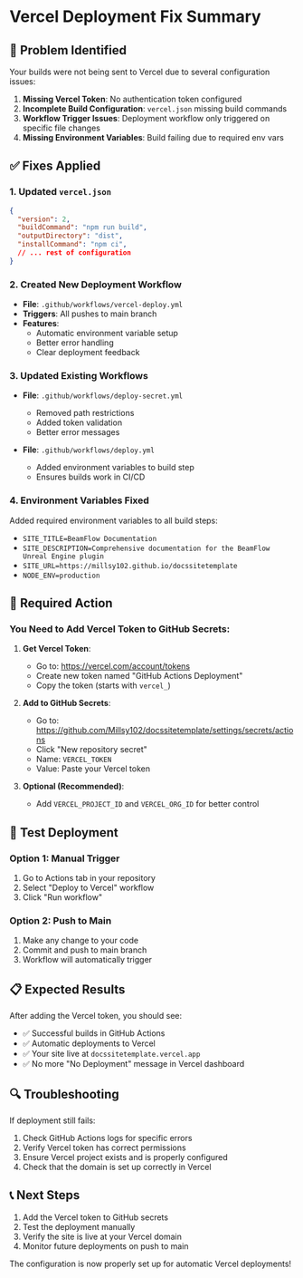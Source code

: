 # Vercel Deployment Fix Summary

## 🚨 Problem Identified
Your builds were not being sent to Vercel due to several configuration issues:

1. **Missing Vercel Token**: No authentication token configured
2. **Incomplete Build Configuration**: `vercel.json` missing build commands
3. **Workflow Trigger Issues**: Deployment workflow only triggered on specific file changes
4. **Missing Environment Variables**: Build failing due to required env vars

## ✅ Fixes Applied

### 1. Updated `vercel.json`
```json
{
  "version": 2,
  "buildCommand": "npm run build",
  "outputDirectory": "dist",
  "installCommand": "npm ci",
  // ... rest of configuration
}
```

### 2. Created New Deployment Workflow
- **File**: `.github/workflows/vercel-deploy.yml`
- **Triggers**: All pushes to main branch
- **Features**: 
  - Automatic environment variable setup
  - Better error handling
  - Clear deployment feedback

### 3. Updated Existing Workflows
- **File**: `.github/workflows/deploy-secret.yml`
  - Removed path restrictions
  - Added token validation
  - Better error messages

- **File**: `.github/workflows/deploy.yml`
  - Added environment variables to build step
  - Ensures builds work in CI/CD

### 4. Environment Variables Fixed
Added required environment variables to all build steps:
- `SITE_TITLE=BeamFlow Documentation`
- `SITE_DESCRIPTION=Comprehensive documentation for the BeamFlow Unreal Engine plugin`
- `SITE_URL=https://millsy102.github.io/docssitetemplate`
- `NODE_ENV=production`

## 🔧 Required Action

### You Need to Add Vercel Token to GitHub Secrets:

1. **Get Vercel Token**:
   - Go to: https://vercel.com/account/tokens
   - Create new token named "GitHub Actions Deployment"
   - Copy the token (starts with `vercel_`)

2. **Add to GitHub Secrets**:
   - Go to: https://github.com/Millsy102/docssitetemplate/settings/secrets/actions
   - Click "New repository secret"
   - Name: `VERCEL_TOKEN`
   - Value: Paste your Vercel token

3. **Optional (Recommended)**:
   - Add `VERCEL_PROJECT_ID` and `VERCEL_ORG_ID` for better control

## 🚀 Test Deployment

### Option 1: Manual Trigger
1. Go to Actions tab in your repository
2. Select "Deploy to Vercel" workflow
3. Click "Run workflow"

### Option 2: Push to Main
1. Make any change to your code
2. Commit and push to main branch
3. Workflow will automatically trigger

## 📋 Expected Results

After adding the Vercel token, you should see:
- ✅ Successful builds in GitHub Actions
- ✅ Automatic deployments to Vercel
- ✅ Your site live at `docssitetemplate.vercel.app`
- ✅ No more "No Deployment" message in Vercel dashboard

## 🔍 Troubleshooting

If deployment still fails:
1. Check GitHub Actions logs for specific errors
2. Verify Vercel token has correct permissions
3. Ensure Vercel project exists and is properly configured
4. Check that the domain is set up correctly in Vercel

## 📞 Next Steps

1. Add the Vercel token to GitHub secrets
2. Test the deployment manually
3. Verify the site is live at your Vercel domain
4. Monitor future deployments on push to main

The configuration is now properly set up for automatic Vercel deployments!
